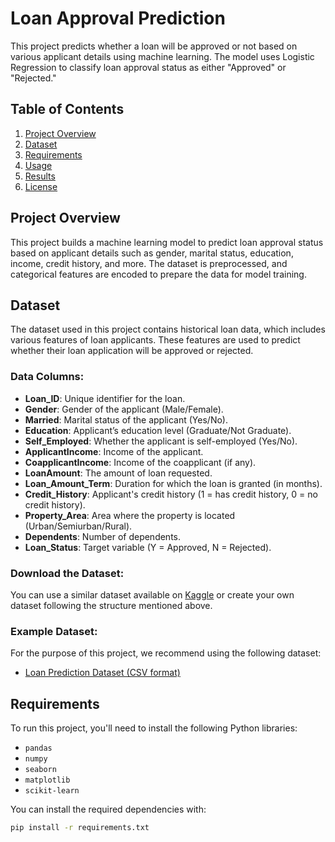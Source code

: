 # Loan Approval Prediction

This project predicts whether a loan will be approved or not based on various applicant details using machine learning. The model uses Logistic Regression to classify loan approval status as either "Approved" or "Rejected."

## Table of Contents
1. [Project Overview](#project-overview)
2. [Dataset](#dataset)
3. [Requirements](#requirements)
4. [Usage](#usage)
5. [Results](#results)
6. [License](#license)

## Project Overview
This project builds a machine learning model to predict loan approval status based on applicant details such as gender, marital status, education, income, credit history, and more. The dataset is preprocessed, and categorical features are encoded to prepare the data for model training.

## Dataset
The dataset used in this project contains historical loan data, which includes various features of loan applicants. These features are used to predict whether their loan application will be approved or rejected. 

### Data Columns:
- **Loan_ID**: Unique identifier for the loan.
- **Gender**: Gender of the applicant (Male/Female).
- **Married**: Marital status of the applicant (Yes/No).
- **Education**: Applicant’s education level (Graduate/Not Graduate).
- **Self_Employed**: Whether the applicant is self-employed (Yes/No).
- **ApplicantIncome**: Income of the applicant.
- **CoapplicantIncome**: Income of the coapplicant (if any).
- **LoanAmount**: The amount of loan requested.
- **Loan_Amount_Term**: Duration for which the loan is granted (in months).
- **Credit_History**: Applicant's credit history (1 = has credit history, 0 = no credit history).
- **Property_Area**: Area where the property is located (Urban/Semiurban/Rural).
- **Dependents**: Number of dependents.
- **Loan_Status**: Target variable (Y = Approved, N = Rejected).

### Download the Dataset:
You can use a similar dataset available on [Kaggle](https://www.kaggle.com/datasets) or create your own dataset following the structure mentioned above.

### Example Dataset:
For the purpose of this project, we recommend using the following dataset:
- [Loan Prediction Dataset (CSV format)](https://raw.githubusercontent.com/datasciencedojo/datasets/master/loan_prediction.csv)

## Requirements
To run this project, you'll need to install the following Python libraries:

- `pandas`
- `numpy`
- `seaborn`
- `matplotlib`
- `scikit-learn`

You can install the required dependencies with:

```bash
pip install -r requirements.txt
